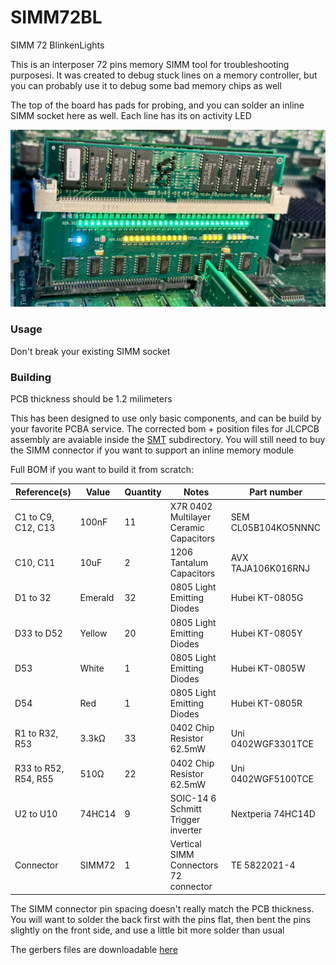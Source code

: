 # SIMM72BL

SIMM 72 BlinkenLights

This is an interposer 72 pins memory SIMM tool for troubleshooting purposesi.
It was created to debug stuck lines on a memory controller, but you can probably use it to debug some bad memory chips as well

The top of the board has pads for probing, and you can solder an inline SIMM socket here as well.
Each line has its on activity LED

![SIMM72BL](Images/SIMM72BL.jpeg)

### Usage

Don't break your existing SIMM socket

### Building

PCB thickness should be 1.2 milimeters 

This has been designed to use only basic components, and can be build by your favorite PCBA service.
The corrected bom + position files for JLCPCB assembly are avaiable inside the [SMT](https://github.com/demik/oldworld/tree/master/EDA/SIMM72BL/SMT) subdirectory. You will still need to buy the SIMM connector if you want to support an inline memory module

Full BOM if you want to build it from scratch:

| Reference(s)          | Value      | Quantity | Notes                                  | Part number           |
|-----------------------|------------|----------|----------------------------------------|-----------------------|
| C1 to C9, C12, C13    | 100nF      | 11       | X7R 0402 Multilayer Ceramic Capacitors | SEM CL05B104KO5NNNC   |
| C10, C11              | 10uF       | 2        | 1206 Tantalum Capacitors               | AVX TAJA106K016RNJ    |
| D1 to 32              | Emerald    | 32       | 0805 Light Emitting Diodes             | Hubei KT-0805G        |
| D33 to D52            | Yellow     | 20       | 0805 Light Emitting Diodes             | Hubei KT-0805Y        |
| D53                   | White      | 1        | 0805 Light Emitting Diodes             | Hubei KT-0805W        |
| D54                   | Red        | 1        | 0805 Light Emitting Diodes             | Hubei KT-0805R        |
| R1 to R32, R53        | 3.3kΩ      | 33       | 0402 Chip Resistor 62.5mW              | Uni 0402WGF3301TCE    |
| R33 to R52, R54, R55  | 510Ω       | 22       | 0402 Chip Resistor 62.5mW              | Uni 0402WGF5100TCE    |
| U2 to U10             | 74HC14     | 9        | SOIC-14 6 Schmitt Trigger inverter     | Nextperia 74HC14D     |
| Connector             | SIMM72     | 1        | Vertical SIMM Connectors 72 connector  | TE 5822021-4          |

The SIMM connector pin spacing doesn't really match the PCB thickness. You will want to solder the back first with the pins flat, then bent the pins slightly on the front side, and use a little bit more solder than usual

The gerbers files are downloadable [here](https://github.com/demik/oldworld/releases/download/SIMM72BL%2Fv1.1.0/SIMM72BL.zip)
